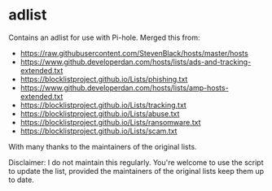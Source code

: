 # adlist

Contains an adlist for use with Pi-hole. Merged this from:

- https://raw.githubusercontent.com/StevenBlack/hosts/master/hosts
- https://www.github.developerdan.com/hosts/lists/ads-and-tracking-extended.txt
- https://blocklistproject.github.io/Lists/phishing.txt
- https://www.github.developerdan.com/hosts/lists/amp-hosts-extended.txt
- https://blocklistproject.github.io/Lists/tracking.txt
- https://blocklistproject.github.io/Lists/abuse.txt
- https://blocklistproject.github.io/Lists/ransomware.txt
- https://blocklistproject.github.io/Lists/scam.txt

With many thanks to the maintainers of the original lists.

Disclaimer: I do not maintain this regularly. You're welcome to use the script to update the list, provided the maintainers of the original lists keep them up to date.
